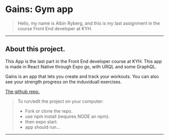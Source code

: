 # Gains: Gym app

> Hello, my name is Albin Ryberg, and this is my last assignment in the course Front End developer at KYH.

---

## About this project.

This App is the last part in the Front End developer course at KYH. This app is made in React Native through Expo go, with URQL and some GraphQL. 

Gains is an app that lets you create and track your workouts. You can also see your strength progress on the induviduall exercises.

[The github repo.](https://github.com/AlbinR/gains)

> To run/edit the project on your computer:
>
> - Fork or clone the repo.
> - use npm install (requires NODE an npm).
> - then expo start.
> - app should run...

---
